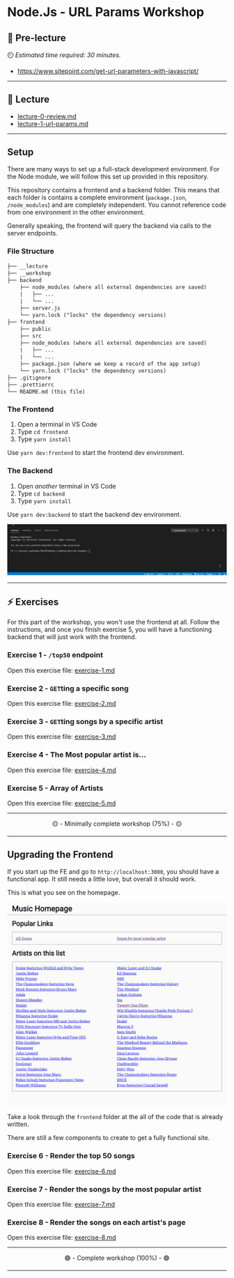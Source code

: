 # Node.Js - URL Params Workshop

## 🦊 Pre-lecture

⏲️ _Estimated time required: 30 minutes._

- https://www.sitepoint.com/get-url-parameters-with-javascript/

---

## 🦉 Lecture

- [lecture-0-review.md](__lecture/lecture-0-review.md)
- [lecture-1-url-params.md](__lecture/lecture-1-url-params.md)

---

## Setup

There are many ways to set up a full-stack development environment. For the Node module, we will follow this set up provided in this repository.

This repository contains a frontend and a backend folder. This means that each folder is contains a complete environment (`package.json`, `/node_modules`) and are completely independent. You cannot reference code from one environment in the other environment.

Generally speaking, the frontend will query the backend via calls to the server endpoints.

### File Structure

```
├── __lecture
├── __workshop
├── backend
    ├── node_modules (where all external dependencies are saved)
    |   ├── ...
    |   └── ...
    ├── server.js
    └── yarn.lock ("locks" the dependency versions)
├── frontend
    ├── public
    ├── src
    ├── node_modules (where all external dependencies are saved)
    |   ├── ...
    |   └── ...
    ├── package.json (where we keep a record of the app setup)
    └── yarn.lock ("locks" the dependency versions)
├── .gitignore
├── .prettierrc
└── README.md (this file)
```

### The Frontend

1. Open a terminal in VS Code
2. Type `cd frontend`
3. Type `yarn install`

Use `yarn dev:frontend` to start the frontend dev environment.

### The Backend

1. Open _another_ terminal in VS Code
2. Type `cd backend`
3. Type `yarn install`

Use `yarn dev:backend` to start the backend dev environment.

![dual terminal](__lecture/assets/dual_terminal.gif)

---

## ⚡ Exercises

For this part of the workshop, you won't use the frontend at all. Follow the instructions, and once you finish exercise 5, you will have a functioning backend that will just work with the frontend.

### Exercise 1 - `/top50` endpoint

Open this exercise file: [exercise-1.md](__workshop/exercise-1.md)

### Exercise 2 - `GET`ting a specific song

Open this exercise file: [exercise-2.md](__workshop/exercise-2.md)

### Exercise 3 - `GET`ting songs by a specific artist

Open this exercise file: [exercise-3.md](__workshop/exercise-3.md)

### Exercise 4 - The Most popular artist is...

Open this exercise file: [exercise-4.md](__workshop/exercise-4.md)

### Exercise 5 - Array of Artists

Open this exercise file: [exercise-5.md](__workshop/exercise-5.md)

---

<center>🟡 - Minimally complete workshop (75%) - 🟡</center>

---

## Upgrading the Frontend

If you start up the FE and go to `http://localhost:3000`, you should have a functional app. It still needs a little love, but overall it should work.

This is what you see on the homepage.

![homepage](__lecture/assets/homepage.png)

Take a look through the `frontend` folder at the all of the code that is already written. 

There are still a few components to create to get a fully functional site.

### Exercise 6 - Render the top 50 songs

Open this exercise file: [exercise-6.md](__workshop/exercise-6.md)

### Exercise 7 - Render the songs by the most popular artist

Open this exercise file: [exercise-7.md](__workshop/exercise-7.md)

### Exercise 8 - Render the songs on each artist's page

Open this exercise file: [exercise-8.md](__workshop/exercise-8.md)

---

<center>🟢 - Complete workshop (100%) - 🟢</center>

---
